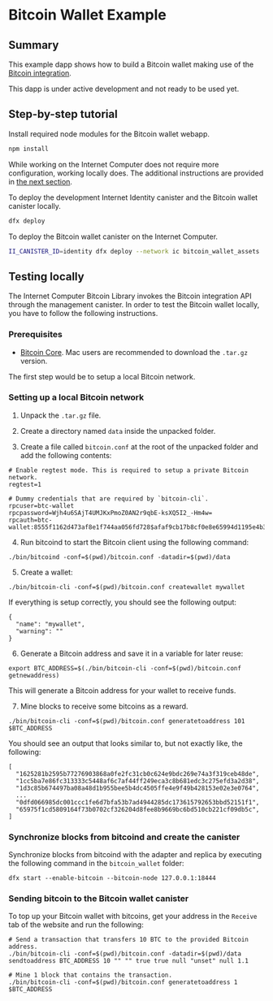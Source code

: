 # Bitcoin Wallet Example

## Summary

This example dapp shows how to build a Bitcoin wallet making use of the [Bitcoin integration](https://smartcontracts.org/docs/developers-guide/concepts/bitcoin-integration.html).

This dapp is under active development and not ready to be used yet.
<!--Once some parts of its functionality are implemented, this README will be updated accordingly with instructions on how to build and run the dapp.-->

## Step-by-step tutorial

Install required node modules for the Bitcoin wallet webapp.

```bash
npm install
```

While working on the Internet Computer does not require more configuration, working locally does. The additional instructions are provided in [the next section](#testing-locally).

To deploy the development Internet Identity canister and the Bitcoin wallet canister locally.

```bash
dfx deploy
```

To deploy the Bitcoin wallet canister on the Internet Computer.

```bash
II_CANISTER_ID=identity dfx deploy --network ic bitcoin_wallet_assets
```

## Testing locally

The Internet Computer Bitcoin Library invokes the Bitcoin integration API through the management canister. In order to test the Bitcoin wallet locally, you have to follow the following instructions.

### Prerequisites

- [Bitcoin Core](https://bitcoin.org/en/download). Mac users are recommended to download the `.tar.gz` version.

The first step would be to setup a local Bitcoin network.

### Setting up a local Bitcoin network

1. Unpack the `.tar.gz` file.

2. Create a directory named `data` inside the unpacked folder.

3. Create a file called `bitcoin.conf` at the root of the unpacked folder and add the following contents:

```
# Enable regtest mode. This is required to setup a private Bitcoin network.
regtest=1

# Dummy credentials that are required by `bitcoin-cli`.
rpcuser=btc-wallet
rpcpassword=Wjh4u6SAjT4UMJKxPmoZ0AN2r9qbE-ksXQ5I2_-Hm4w=
rpcauth=btc-wallet:8555f1162d473af8e1f744aa056fd728$afaf9cb17b8cf0e8e65994d1195e4b3a4348963b08897b4084d210e5ee588bcb
```

4. Run bitcoind to start the Bitcoin client using the following command:

```
./bin/bitcoind -conf=$(pwd)/bitcoin.conf -datadir=$(pwd)/data
```

5. Create a wallet:

```
./bin/bitcoin-cli -conf=$(pwd)/bitcoin.conf createwallet mywallet
```

If everything is setup correctly, you should see the following output:

```
{
  "name": "mywallet",
  "warning": ""
}
```

6. Generate a Bitcoin address and save it in a variable for later reuse:

```
export BTC_ADDRESS=$(./bin/bitcoin-cli -conf=$(pwd)/bitcoin.conf getnewaddress)
```

This will generate a Bitcoin address for your wallet to receive funds.

7. Mine blocks to receive some bitcoins as a reward.

```
./bin/bitcoin-cli -conf=$(pwd)/bitcoin.conf generatetoaddress 101 $BTC_ADDRESS
```

You should see an output that looks similar to, but not exactly like, the following:

```
[
  "1625281b2595b77276903868a0fe2fc31cb0c624e9bdc269e74a3f319ceb48de",
  "1cc5ba7e86fc313333c5448af6c7af44ff249eca3c8b681edc3c275efd3a2d38",
  "1d3c85b674497ba08a48d1b955bee5b4dc4505ffe4e9f49b428153e02e3e0764",
  ...
  "0dfd066985dc001ccc1fe6d7bfa53b7ad4944285dc173615792653bbd52151f1",
  "65975f1cd5809164f73b0702cf326204d8fee8b9669bc6bd510cb221cf09db5c",
]
```

### Synchronize blocks from bitcoind and create the canister

Synchronize blocks from bitcoind with the adapter and replica by executing the following command in the `bitcoin_wallet` folder:

```
dfx start --enable-bitcoin --bitcoin-node 127.0.0.1:18444
```

### Sending bitcoin to the Bitcoin wallet canister

To top up your Bitcoin wallet with bitcoins, get your address in the `Receive` tab of the website and run the following:

```
# Send a transaction that transfers 10 BTC to the provided Bitcoin address.
./bin/bitcoin-cli -conf=$(pwd)/bitcoin.conf -datadir=$(pwd)/data sendtoaddress BTC_ADDRESS 10 "" "" true true null "unset" null 1.1

# Mine 1 block that contains the transaction.
./bin/bitcoin-cli -conf=$(pwd)/bitcoin.conf generatetoaddress 1 $BTC_ADDRESS
```
